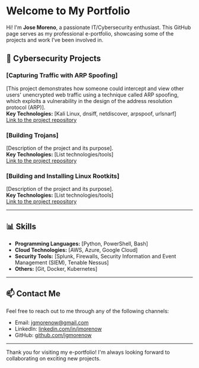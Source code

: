 # Welcome to My Portfolio

Hi! I'm **Jose Moreno**, a passionate IT/Cybersecurity enthusiast. This GitHub page serves as my professional e-portfolio, showcasing some of the projects and work I’ve been involved in.


## 🚀 Cybersecurity Projects

### [Capturing Traffic with ARP Spoofing]
[This project demonstrates how someone could intercept and view other users' unencrypted web traffic using a technique called ARP spoofing, which exploits a vulnerability in the design of the address resolution protocol (ARP)].  
**Key Technologies:** [Kali Linux, dnsiff, netdiscover, arpspoof, urlsnarf]  
[Link to the project repository](https://github.com/username/project1)

### [Building Trojans]
[Description of the project and its purpose].  
**Key Technologies:** [List technologies/tools]  
[Link to the project repository](https://github.com/username/project2)

### [Building and Installing Linux Rootkits]
[Description of the project and its purpose].  
**Key Technologies:** [List technologies/tools]  
[Link to the project repository](https://github.com/username/project3)

---

## 📊 Skills

- **Programming Languages:** [Python, PowerShell, Bash]
- **Cloud Technologies:** [AWS, Azure, Google Cloud]
- **Security Tools:** [Splunk, Firewalls, Security Information and Event Management (SIEM), Tenable Nessus]
- **Others:** [Git, Docker, Kubernetes]

---

## 📫 Contact Me

Feel free to reach out to me through any of the following channels:

- Email: [jgmorenow@gmail.com](Jose:jgmorenow@gmail.com)
- LinkedIn: [linkedin.com/in/jmorenow](https://www.linkedin.com/in/jmorenow)
- GitHub: [github.com/jgmorenow](https://github.com/jgmorenow)

---

Thank you for visiting my e-portfolio! I'm always looking forward to collaborating on exciting new projects.

